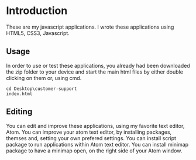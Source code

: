 # Introduction
These are my javascript applications. I wrote these applications using HTML5, CSS3, Javascript. 

## Usage
In order to use or test these applications, you already had been downloaded the zip folder to your device and start the main html files by either double clicking on them or, using cmd.

```batch
cd Desktop\customer-support
index.html
```

## Editing
You can edit and improve these applications, using my favorite text editor, Atom. You can improve your atom text editor, by installing packages, themses and, setting your own prefered settings. You can install script package to run applications within Atom text editor. You can install minimap package to have a minimap open, on the right side of your Atom window. 


